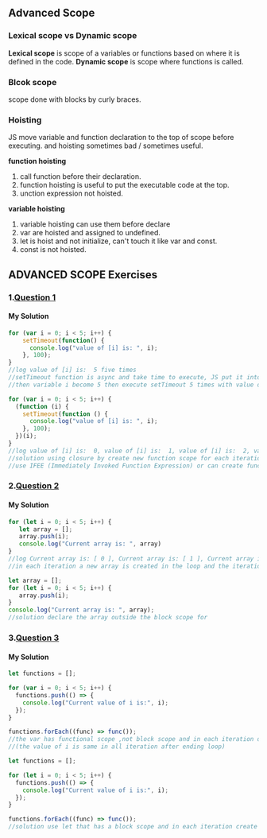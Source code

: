 ## Advanced Scope

### Lexical scope vs Dynamic scope
**Lexical scope** is scope of a variables or functions based on where it is defined in the code.
**Dynamic scope** is scope where functions is called. 

### Blcok scope
scope done with blocks by curly braces.

### Hoisting
JS move variable and function declaration to the top of scope before executing. and hoisting sometimes bad / sometimes useful. 

**function hoisting**
1. call function before their declaration.
2. function hoisting is useful to put the executable code at the top.
3. unction expression not hoisted.
   
**variable hoisting**   
1. variable hoisting can use them before declare
2. var are hoisted and assigned to undefined.
3. let is hoist and not initialize, can't touch it like var and const.
4. const is not hoisted.

## ADVANCED SCOPE Exercises
### 1.[Question 1](https://github.com/orjwan-alrajaby/gsg-QA-Nablus-training-2023/blob/main/learning-sprint-1/week3%20-%20deep-javascript-foundations-v3/day%204/tasks.md)
#### My Solution
```javascript
for (var i = 0; i < 5; i++) {
    setTimeout(function() {
      console.log("value of [i] is: ", i);
    }, 100);
}
//log value of [i] is:  5 five times
//setTimeout function is async and take time to execute, JS put it into browser feather and continue execute loop and increment the variable i
//then variable i become 5 then execute setTimeout 5 times with value of i (5).

for (var i = 0; i < 5; i++) {
  (function (i) {
    setTimeout(function () {
      console.log("value of [i] is: ", i);
    }, 100);
  })(i);
}
//log value of [i] is:  0, value of [i] is:  1, value of [i] is:  2, value of [i] is:  3, value of [i] is:  4  
//solution using closure by create new function scope for each iteration in the loop and pass the variable i to the function
//use IFEE (Immediately Invoked Function Expression) or can create function then call it.

```
### 2.[Question 2](https://github.com/orjwan-alrajaby/gsg-QA-Nablus-training-2023/blob/main/learning-sprint-1/week3%20-%20deep-javascript-foundations-v3/day%204/tasks.md)
#### My Solution
```javascript
for (let i = 0; i < 5; i++) {
   let array = [];
   array.push(i);
   console.log("Current array is: ", array)
}
//log Current array is: [ 0 ], Current array is: [ 1 ], Current array is: [ 2 ], Current array is: [ 3 ], Current array is: [ 4 ]
//in each iteration a new array is created in the loop and the iteration index is pushed and then move to the next iteration and create a new array //again and so on

let array = [];
for (let i = 0; i < 5; i++) {
   array.push(i);
}
console.log("Current array is: ", array);
//solution declare the array outside the block scope for 
```
### 3.[Question 3](https://github.com/orjwan-alrajaby/gsg-QA-Nablus-training-2023/blob/main/learning-sprint-1/week3%20-%20deep-javascript-foundations-v3/day%204/tasks.md)
#### My Solution
```javascript
let functions = [];

for (var i = 0; i < 5; i++) {
  functions.push(() => {
    console.log("Current value of i is:", i);
  });
}

functions.forEach((func) => func());
//the var has functional scope ,not block scope and in each iteration doesn't create new variable, same variable for all iteration
//(the value of i is same in all iteration after ending loop)

let functions = [];

for (let i = 0; i < 5; i++) {
  functions.push(() => {
    console.log("Current value of i is:", i);
  });
}

functions.forEach((func) => func());
//solution use let that has a block scope and in each iteration create new variable i.
```




